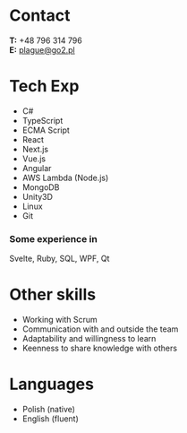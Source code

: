 # Contact
**T:** +48 796 314 796  
**E:** plague@go2.pl

# Tech Exp
- C#
- TypeScript
- ECMA Script
- React
- Next.js
- Vue.js
- Angular
- AWS Lambda (Node.js)
- MongoDB
- Unity3D
- Linux
- Git

### Some experience in
Svelte, Ruby, SQL, WPF, Qt

# Other skills
- Working with Scrum
- Communication with and outside the team
- Adaptability and willingness to learn
- Keenness to share knowledge with others

# Languages
- Polish (native)
- English (fluent)
